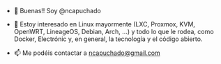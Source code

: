 - 👋 Buenas!! Soy @ncapuchado
- 👀 Estoy interesado en Linux mayormente (LXC, Proxmox, KVM, OpenWRT, LineageOS, Debian, Arch, ...) y todo lo que le rodea, como Docker, Electrónic y, en general, la tecnología y el código abierto.

- 📫 Me podéis contactar a ncapuchado@gmail.com

<!---
ncapuchado/ncapuchado is a ✨ special ✨ repository because its `README.md` (this file) appears on your GitHub profile.
You can click the Preview link to take a look at your changes.
--->
